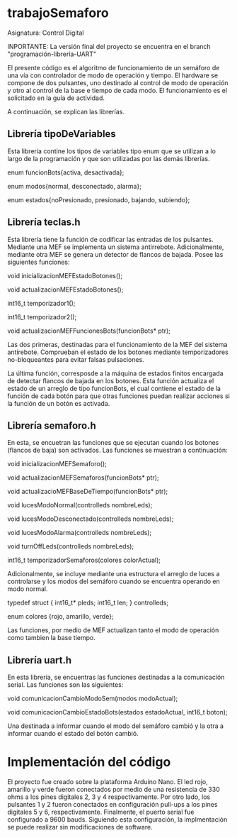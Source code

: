 # trabajoSemaforo
Asignatura: Control Digital

INPORTANTE: La versión final del proyecto se encuentra en el branch "programación-librería-UART"

El presente código es el algoritmo de funcionamiento de un semáforo de una vía con controlador de modo de operación y tiempo. El hardware se compone de dos pulsantes, uno destinado al control de modo de operación y otro al control de la base e tiempo de cada modo. El funcionamiento es el solicitado en la guía de actividad.



A continuación, se explican las librerías.

## Librería tipoDeVariables

Esta librería contine los tipos de variables tipo enum que se utilizan a lo largo de la programación y que son utilizadas por las demás librerías.

enum funcionBots{activa, desactivada};

enum modos{normal, desconectado, alarma};

enum estados{noPresionado, presionado, bajando, subiendo};


## Librería teclas.h

Esta librería tiene la función de codificar las entradas de los pulsantes. Mediante una MEF se implementa un sistema antirrebote. Adicionalmente, mediante otra MEF se genera un detector de flancos de bajada. Posee las siguientes funciones:

void inicializacionMEFEstadoBotones();

void actualizacionMEFEstadoBotones();

int16_t temporizador1();

int16_t temporizador2();

void actualizacionMEFFuncionesBots(funcionBots* ptr);

Las dos primeras, destinadas para el funcionamiento de la MEF del sistema antirebote. Comprueban el estado de los botones mediante temporizadores no-bloqueantes para evitar falsas pulsaciones.

La última función, corresposde a la máquina de estados finitos encargada de detectar flancos de bajada en los botones. Esta función actualiza el estado de un arreglo de tipo funcionBots, el cual contiene el estado de la función de cada botón para que otras funciones puedan realizar acciones si la función de un botón es activada.

## Librería semaforo.h

En esta, se encuetran las funciones que se ejecutan cuando los botones (flancos de baja) son activados. Las funciones se muestran a continuación:

void inicializacionMEFSemaforo();

void actualizacionMEFSemaforos(funcionBots* ptr);

void actualizacioMEFBaseDeTiempo(funcionBots* ptr);

void lucesModoNormal(controlleds nombreLeds);

void lucesModoDesconectado(controlleds nombreLeds);

void lucesModoAlarma(controlleds nombreLeds);

void turnOffLeds(controlleds nombreLeds);

int16_t temporizadorSemaforos(colores colorActual);

Adicionalmente, se incluye mediante una estructura el arreglo de luces a controlarse y los modos del semáforo cuando se encuentra operando en modo normal.

typedef struct {
    int16_t* pleds;
    int16_t len;
} controlleds;

enum colores {rojo, amarillo, verde};

Las funciones, por medio de MEF actualizan tanto el modo de operación como tambien la base tiempo.

## Librería uart.h

En esta librería, se encuentras las funciones destinadas a la comunicación serial. Las funciones son las siguientes:

void comunicacionCambioModoSem(modos modoActual);

void comunicacionCambioEstadoBots(estados estadoActual, int16_t boton);

Una destinada a informar cuando el modo del semáforo cambió y la otra a informar cuando el estado del botón cambió. 

# Implementación del código

El proyecto fue creado sobre la plataforma Arduino Nano. El led rojo, amarillo y verde fueron conectados por medio de una resistencia de 330 ohms a los pines digitales 2, 3 y 4 respectivamente. Por otro lado, los pulsantes 1 y 2 fueron conectados en configuración pull-ups a los pines digitales 5 y 6, respectivamente. Finalmente, el puerto serial fue configurado a 9600 bauds. Siguiendo esta configuración, la implmentación se puede realizar sin modificaciones de software.


